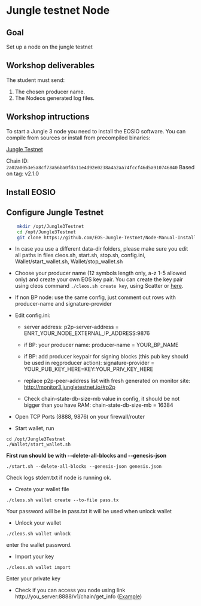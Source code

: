 # Jungle testnet Node

## Goal

Set up a node on the jungle testnet

## Workshop deliverables

The student must send:
1. The chosen producer name.
2. The Nodeos generated log files.

## Workshop intructions

To start a Jungle 3 node you need to install the EOSIO software. You can compile from sources or install from precompiled binaries:

[Jungle Testnet](https://github.com/EOS-Jungle-Testnet/Node-Manual-Installation#3-install-jungle30-testnet-node-manual)

Chain ID: `2a02a0053e5a8cf73a56ba0fda11e4d92e0238a4a2aa74fccf46d5a910746840`
Based on tag: v2.1.0

## Install EOSIO


## Configure Jungle Testnet

```bash
    mkdir /opt/Jungle3Testnet
    cd /opt/Jungle3Testnet
    git clone https://github.com/EOS-Jungle-Testnet/Node-Manual-Installation.git ./

```

- In case you use a different data-dir folders, please make sure you edit all paths in files cleos.sh, start.sh, stop.sh, config.ini, Wallet/start_wallet.sh, Wallet/stop_wallet.sh

- Choose your producer name (12 symbols length only,  a-z 1-5 allowed only) and create your own EOS key pair. You can create the key pair using cleos command `./cleos.sh create key`, using Scatter or <a target="_blank" href="https://nadejde.github.io/eos-token-sale/">here</a>.


- If non BP node: use the same config, just comment out rows with producer-name and signature-provider

- Edit config.ini:
  - server address: p2p-server-address = ENRT_YOUR_NODE_EXTERNAL_IP_ADDRESS:9876

  - if BP: your producer name: producer-name = YOUR_BP_NAME
  - if BP: add producer keypair for signing blocks (this pub key should be used in regproducer action):
  signature-provider = YOUR_PUB_KEY_HERE=KEY:YOUR_PRIV_KEY_HERE
  - replace p2p-peer-address list with fresh generated on monitor site: http://monitor3.jungletestnet.io/#p2p
  - Check chain-state-db-size-mb value in config, it should be not bigger than you have RAM:
    chain-state-db-size-mb = 16384

- Open TCP Ports (8888, 9876) on your firewall/router


- Start wallet, run
```
cd /opt/Jungle3Testnet
./Wallet/start_wallet.sh
```

**First run should be with --delete-all-blocks and --genesis-json**
```
./start.sh --delete-all-blocks --genesis-json genesis.json
```
Check logs stderr.txt if node is running ok.


- Create your wallet file
```
./cleos.sh wallet create --to-file pass.tx
```
Your password will be in pass.txt it will be used when unlock wallet


- Unlock your wallet
```
./cleos.sh wallet unlock
```
enter the wallet password.


- Import your key
```
./cleos.sh wallet import
```
Enter your private key



- Check if you can access you node using link http://you_server:8888/v1/chain/get_info (<a href="http://jungle3.cryptolions.io/v1/chain/get_info" target="_blank">Example</a>)
